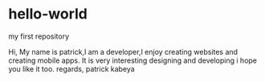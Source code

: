 # hello-world
my first repository

Hi,
My name is patrick,I am a developer,I enjoy creating websites and creating mobile apps.
It is very interesting designing and developing i hope you like it too.
 regards,
 patrick kabeya

